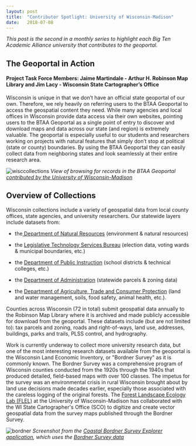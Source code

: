 ```yaml
---
layout: post
title:  "Contributor Spotlight: University of Wisconsin-Madison"
date:   2018-07-08
---
```


_This post is the second in a monthly series to highlight each Big Ten Academic Alliance university that contributes to the geoportal._

## The Geoportal in Action
#### Project Task Force Members: Jaime Martindale - Arthur H. Robinson Map Library and Jim Lacy - Wisconsin State Cartographer’s Office
Wisconsin is unique in that we don’t have an official state geoportal of our own. Therefore, we rely heavily on referring users to the BTAA Geoportal to access the geospatial content they need.  While many agencies and local offices in Wisconsin provide data access via their own websites, pointing users to the BTAA Geoportal as a single point of entry to discover and download maps and data across our state (and region) is extremely valuable. The geoportal is especially useful to our students and researchers working on projects with natural features that simply don’t stop at political (state or county) boundaries. By using the BTAA Geoportal they can easily collect data from neighboring states and look seamlessly at their entire research area.

![wisccollections](https://user-images.githubusercontent.com/2367677/43276388-1cc47906-90ca-11e8-8287-38233a088ff1.png)
_View of browsing for records in the BTAA Geoportal [contributed by the University of Wisconsin-Madison](https://geo.btaa.org/?f[dct_provenance_s][]=Wisconsin&q=&search_field=all_fields&sort=solr_year_i+desc%2C+dc_title_sort+asc&view=mapview)_
## Overview of Collections
Wisconsin collections include a variety of geospatial data from local county offices, state agencies, and university researchers. Our statewide layers include datasets from:

* the[ Department of Natural Resources](https://dnr.wi.gov/) (environment & natural resources)

* the [Legislative Technology Services Bureau](https://legis.wisconsin.gov/ltsb/gis/) (election data, voting wards & municipal boundaries, etc.)

* the [Department of Public Instruction](https://dpi.wi.gov/gis/opendata-gis) (school districts & technical colleges, etc.)

* the [Department of Administration](https://doa.wi.gov/Pages/LocalGovtsGrants/Parcel-Initiative.aspx) (statewide parcels & zoning data)

* the [Department of Agriculture, Trade and Consumer Protection](https://datcp.wi.gov/Pages/Homepage.aspx) (land and water management, soils, food safety, animal health, etc.).

Counties across Wisconsin (72 in total) submit geospatial data annually to the Robinson Map Library where it is archived and made publicly accessible for download from the geoportal. These datasets include (but are not limited to): tax parcels and zoning, roads and right-of-ways, land use, addresses, buildings, parks and trails, PLSS control, and hydrography.

Work is currently underway to collect more university research data, but one of the most interesting research datasets available from the geoportal is the Wisconsin Land Economic Inventory, or "Bordner Survey" as it is commonly known. The Bordner Survey was a comprehensive program of Wisconsin counties conducted from the 1920s through the 1940s that produced detailed, field-based maps with over 100 classes. The impetus for the survey was an environmental crisis in rural Wisconsin brought about by land use decisions made decades earlier, especially those associated with the careless logging of the original forests. The [Forest Landscape Ecology Lab (FLEL)](https://maps.sco.wisc.edu/BordnerCoastal/about/) at the University of Wisconsin-Madison has collaborated with the WI State Cartographer's Office (SCO) to digitize and create vector geospatial data from the survey maps published through the Bordner Survey.

![bordner](https://user-images.githubusercontent.com/2367677/43275953-e290b39a-90c8-11e8-9f75-a2d019b0a516.png)
_Screenshot from the [Coastal Bordner Survey Explorer application](https://maps.sco.wisc.edu/BordnerCoastal), which uses the [Bordner Survey data](https://geo.btaa.org/catalog/03E03BF8-151C-4097-BF40-4D59F6F496A2)_
